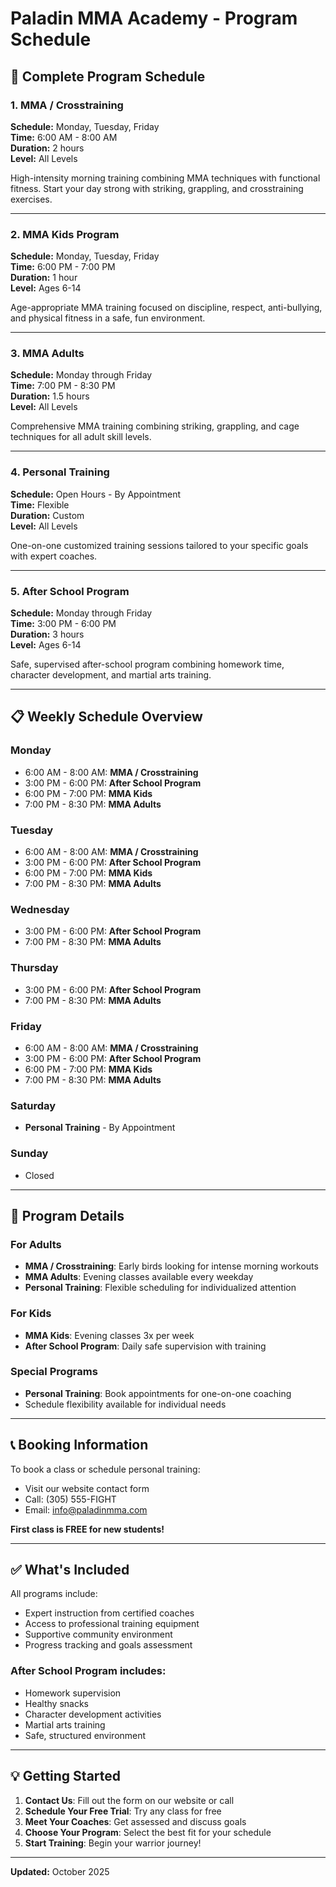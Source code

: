# Paladin MMA Academy - Program Schedule

## 📅 Complete Program Schedule

### 1. MMA / Crosstraining
**Schedule:** Monday, Tuesday, Friday  
**Time:** 6:00 AM - 8:00 AM  
**Duration:** 2 hours  
**Level:** All Levels

High-intensity morning training combining MMA techniques with functional fitness. Start your day strong with striking, grappling, and crosstraining exercises.

---

### 2. MMA Kids Program
**Schedule:** Monday, Tuesday, Friday  
**Time:** 6:00 PM - 7:00 PM  
**Duration:** 1 hour  
**Level:** Ages 6-14

Age-appropriate MMA training focused on discipline, respect, anti-bullying, and physical fitness in a safe, fun environment.

---

### 3. MMA Adults
**Schedule:** Monday through Friday  
**Time:** 7:00 PM - 8:30 PM  
**Duration:** 1.5 hours  
**Level:** All Levels

Comprehensive MMA training combining striking, grappling, and cage techniques for all adult skill levels.

---

### 4. Personal Training
**Schedule:** Open Hours - By Appointment  
**Time:** Flexible  
**Duration:** Custom  
**Level:** All Levels

One-on-one customized training sessions tailored to your specific goals with expert coaches.

---

### 5. After School Program
**Schedule:** Monday through Friday  
**Time:** 3:00 PM - 6:00 PM  
**Duration:** 3 hours  
**Level:** Ages 6-14

Safe, supervised after-school program combining homework time, character development, and martial arts training.

---

## 📋 Weekly Schedule Overview

### Monday
- 6:00 AM - 8:00 AM: **MMA / Crosstraining**
- 3:00 PM - 6:00 PM: **After School Program**
- 6:00 PM - 7:00 PM: **MMA Kids**
- 7:00 PM - 8:30 PM: **MMA Adults**

### Tuesday
- 6:00 AM - 8:00 AM: **MMA / Crosstraining**
- 3:00 PM - 6:00 PM: **After School Program**
- 6:00 PM - 7:00 PM: **MMA Kids**
- 7:00 PM - 8:30 PM: **MMA Adults**

### Wednesday
- 3:00 PM - 6:00 PM: **After School Program**
- 7:00 PM - 8:30 PM: **MMA Adults**

### Thursday
- 3:00 PM - 6:00 PM: **After School Program**
- 7:00 PM - 8:30 PM: **MMA Adults**

### Friday
- 6:00 AM - 8:00 AM: **MMA / Crosstraining**
- 3:00 PM - 6:00 PM: **After School Program**
- 6:00 PM - 7:00 PM: **MMA Kids**
- 7:00 PM - 8:30 PM: **MMA Adults**

### Saturday
- **Personal Training** - By Appointment

### Sunday
- Closed

---

## 🎯 Program Details

### For Adults
- **MMA / Crosstraining**: Early birds looking for intense morning workouts
- **MMA Adults**: Evening classes available every weekday
- **Personal Training**: Flexible scheduling for individualized attention

### For Kids
- **MMA Kids**: Evening classes 3x per week
- **After School Program**: Daily safe supervision with training

### Special Programs
- **Personal Training**: Book appointments for one-on-one coaching
- Schedule flexibility available for individual needs

---

## 📞 Booking Information

To book a class or schedule personal training:
- Visit our website contact form
- Call: (305) 555-FIGHT
- Email: info@paladinmma.com

**First class is FREE for new students!**

---

## ✅ What's Included

All programs include:
- Expert instruction from certified coaches
- Access to professional training equipment
- Supportive community environment
- Progress tracking and goals assessment

### After School Program includes:
- Homework supervision
- Healthy snacks
- Character development activities
- Martial arts training
- Safe, structured environment

---

## 💡 Getting Started

1. **Contact Us**: Fill out the form on our website or call
2. **Schedule Your Free Trial**: Try any class for free
3. **Meet Your Coaches**: Get assessed and discuss goals
4. **Choose Your Program**: Select the best fit for your schedule
5. **Start Training**: Begin your warrior journey!

---

**Updated:** October 2025

